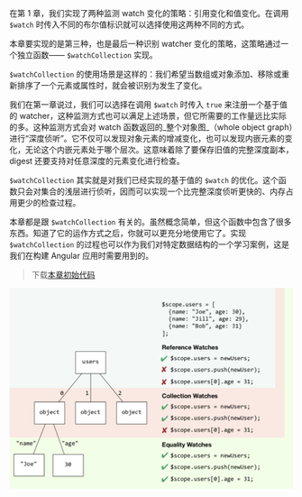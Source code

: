 在第 1 章，我们实现了两种监测 watch 变化的策略：引用变化和值变化。在调用 `$watch` 时传入不同的布尔值标识就可以选择使用这两种不同的方式。

本章要实现的是第三种，也是最后一种识别 watcher 变化的策略，这策略通过一个独立函数—— `$watchCollection` 实现。

`$watchCollection` 的使用场景是这样的：我们希望当数组或对象添加、移除或重新排序了一个元素或属性时，就会被识别为发生了变化。

我们在第一章说过，我们可以选择在调用 `$watch` 时传入 `true` 来注册一个基于值的 watcher，这种监测方式也可以满足上述场景，但它所需要的工作量远比实际的多。这种监测方式会对 watch 函数返回的_整个对象图_（whole object graph）进行“深度侦听”。它不仅可以发现对象元素的增减变化，也可以发现内嵌元素的变化，无论这个内嵌元素处于哪个层次。这意味着除了要保存旧值的完整深度副本， digest 还要支持对任意深度的元素变化进行检查。

`$watchCollection` 其实就是对我们已经实现的基于值的 `$watch` 的优化。这个函数只会对集合的浅层进行侦听，因而可以实现一个比完整深度侦听更快的、内存占用更少的检查过程。

本章都是跟 `$watchCollection` 有关的。虽然概念简单，但这个函数中包含了很多东西。知道了它的运作方式之后，你就可以更充分地使用它了。实现 `$watchCollection` 的过程也可以作为我们对特定数据结构的一个学习案例，这是我们在构建 Angular 应用时需要用到的。

> 下载[本章初始代码](https://github.com/teropa/build-your-own-angularjs/releases/tag/chapter3-scope-inheritance)

![](/assets/4-watching-collections/watching-collections.png)

